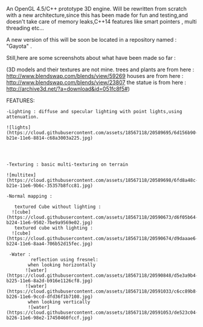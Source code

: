 
An OpenGL 4.5/C++ prototype 3D engine.
Will be rewritten from scratch with a new architecture,since this has been made for fun and testing,and doesn't take care of memory leaks,C++14
features like smart pointers , multi threading etc...

A new version of this will be soon be located in a repository named : "Gayota" .


Still,here are some screenshots about what have been made so far : 



(3D models and their textures are not mine.
trees and plants are from here : http://www.blendswap.com/blends/view/59269
houses are from here : http://www.blendswap.com/blends/view/23807
the statue is from here : http://archive3d.net/?a=download&id=051fc8f5#) 


FEATURES:

    -Lighting : diffuse and specular lighting with point lights,using attenuation. 
    
    ![lights](https://cloud.githubusercontent.com/assets/18567118/20589695/6d156b90-b21e-11e6-8814-c68a3003a225.jpg)
    
    
    
    
    -Texturing : basic multi-texturing on terrain
    
    ![multitex](https://cloud.githubusercontent.com/assets/18567118/20589698/6fd8a48c-b21e-11e6-9b6c-35357b8fcc81.jpg)
    
    -Normal mapping : 
    
       textured Cube without lighting :
      ![cube](https://cloud.githubusercontent.com/assets/18567118/20590673/d6f05b64-b224-11e6-9502-7be9a9569e02.jpg)
       textured cube with lighting : 
      ![cube](https://cloud.githubusercontent.com/assets/18567118/20590674/d9daaae6-b224-11e6-8aa4-706b52d15fec.jpg)
      
     -Water :
             reflection using fresnel: 
            when looking horizontally 
           ![water](https://cloud.githubusercontent.com/assets/18567118/20590848/d5e3a9b4-b225-11e6-8a2d-b916e1126cf8.jpg)
           ![water](https://cloud.githubusercontent.com/assets/18567118/20591033/c6cc89b8-b226-11e6-9ccd-dfd36f1b7108.jpg)
            when looking vertically
            ![water](https://cloud.githubusercontent.com/assets/18567118/20591053/de523c04-b226-11e6-98e2-17450460fccf.jpg)
            
            
            
      
      
           
